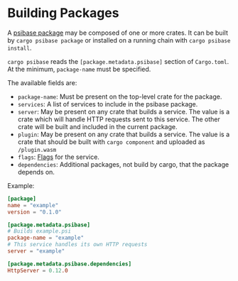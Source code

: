 # Building Packages

A [psibase package](../../../specifications/data-formats/package.md) may be composed of one or more crates. It can be built by `cargo psibase package` or installed on a running chain with `cargo psibase install`.

`cargo psibase` reads the `[package.metadata.psibase]` section of `Cargo.toml`. At the minimum, `package-name` must be specified.

The available fields are:

- `package-name`: Must be present on the top-level crate for the package.
- `services`: A list of services to include in the psibase package.
- `server`: May be present on any crate that builds a service. The value is a crate which will handle HTTP requests sent to this service. The other crate will be built and included in the current package.
- `plugin`: May be present on any crate that builds a service. The value is a crate that should be built with `cargo component` and uploaded as `/plugin.wasm`
- `flags`: [Flags](../../../specifications/data-formats/package.md#serviceservicejson) for the service.
- `dependencies`: Additional packages, not build by cargo, that the package depends on.

Example:

```toml
[package]
name = "example"
version = "0.1.0"

[package.metadata.psibase]
# Builds example.psi
package-name = "example"
# This service handles its own HTTP requests
server = "example"

[package.metadata.psibase.dependencies]
HttpServer = 0.12.0
```
